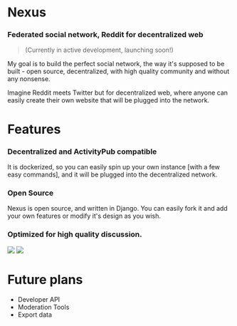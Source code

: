 # Nexus
### Federated social network, Reddit for decentralized web

> (Currently in active development, launching soon!)

My goal is to build the perfect social network, the way it's supposed to be built - open source, decentralized, with high quality community and without any nonsense.

Imagine Reddit meets Twitter but for decentralized web, where anyone can easily create their own website that will be plugged into the network. 

# Features


### Decentralized and ActivityPub compatible


It is dockerized, so you can easily spin up your own instance [with a few easy commands], and it will be plugged into the decentralized network.


### Open Source

Nexus is open source, and written in Django. You can easily fork it and add your own features or modify it's design as you wish.


### Optimized for high quality discussion.

<span id="screenshots"></span>

![](http://hackertribe.io/media/images/home-page.png)
![](http://hackertribe.io/media/images/browse-startups.png)

<span id="future"></span>

# Future plans

- Developer API
- Moderation Tools
- Export data

<!-- nexy -->
